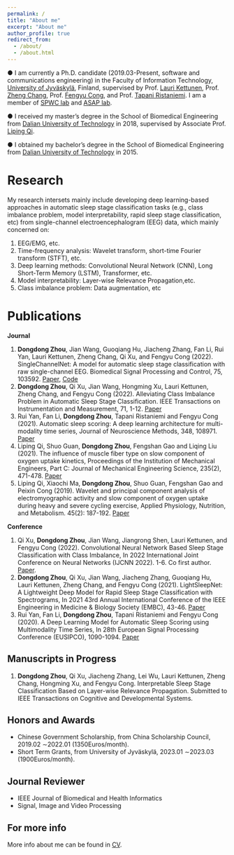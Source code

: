 ```yaml
---
permalink: /
title: "About me"
excerpt: "About me"
author_profile: true
redirect_from: 
  - /about/
  - /about.html
---
```

● I am currently a Ph.D. candidate (2019.03-Present, software and communications engineering) in the Faculty of Information Technology, [University of Jyväskylä](https://www.jyu.fi/en/), Finland,  supervised by Prof. [Lauri Kettunen](https://scholar.google.com/citations?user=5oo0DaAAAAAJ&hl=en), Prof. [Zheng Chang](https://scholar.google.com/citations?user=MmARrhAAAAAJ&hl=en), Prof.  [Fengyu Cong](https://scholar.google.com/citations?user=Jd0dQA8AAAAJ&hl=en), and Prof. [Tapani Ristaniemi](https://scholar.google.com/citations?user=OwGqX4AAAAAJ&hl=en). I am a member of [SPWC lab](https://www.jyu.fi/it/en/research/research-areas/software-and-telecommunication-technology/signal-processing) and [ASAP lab](http://www.escience.cn/people/cong/asap.html).

● I received my master’s degree in the School of Biomedical Engineering from [Dalian University of Technology](https://en.dlut.edu.cn/) in 2018, supervised by Associate Prof. [Liping Qi](https://www.researchgate.net/profile/Liping-Qi). 

● I obtained my bachelor’s degree in the School of Biomedical Engineering from [Dalian University of Technology](https://en.dlut.edu.cn/) in 2015.

Research
======
My research intersets mainly include developing deep learning-based approaches in automatic sleep stage classification tasks (e.g., class imbalance problem, model interpretability, rapid sleep stage classification, etc) from single-channel electroencephalogram (EEG) data, which mainly concerned on:
1. EEG/EMG, etc.
2. Time-frequency analysis: Wavelet transform, short-time Fourier transform (STFT), etc.
3. Deep learning methods: Convolutional Neural Network (CNN), Long Short-Term Memory (LSTM), Transformer, etc.
4. Model interpretability: Layer-wise Relevance Propagation,etc.
5. Class imbalance problem: Data augmentation, etc

Publications
====== 
**Journal**

1. **Dongdong Zhou**, Jian Wang, Guoqiang Hu, Jiacheng Zhang, Fan Li, Rui Yan, Lauri Kettunen, Zheng Chang, Qi Xu, and Fengyu Cong (2022). SingleChannelNet: A model for automatic sleep stage classification with raw single-channel EEG. Biomedical Signal Processing and Control, 75, 103592. [Paper](https://www.sciencedirect.com/science/article/pii/S1746809422001148), [Code](https://github.com/Dongdongzhoujyu/SingleChannelNet) 
2. **Dongdong Zhou**, Qi Xu, Jian Wang, Hongming Xu, Lauri Kettunen, Zheng Chang, and Fengyu Cong (2022). Alleviating Class Imbalance Problem in Automatic Sleep Stage Classification. IEEE Transactions on Instrumentation and Measurement, 71, 1-12. [Paper](https://ieeexplore.ieee.org/abstract/document/9832012) 
3. Rui Yan, Fan Li, **Dongdong Zhou**, Tapani Ristaniemi and Fengyu Cong (2021). Automatic sleep scoring: A deep learning architecture for multi-modality time series, Journal of Neuroscience Methods, 348, 108971. [Paper](https://www.sciencedirect.com/science/article/pii/S0165027020303940) 
4. Liping Qi, Shuo Guan, **Dongdong Zhou**, Fengshan Gao and Liqing Liu (2021). The influence of muscle fiber type on slow component of oxygen uptake kinetics, Proceedings of the Institution of Mechanical Engineers, Part C: Journal of Mechanical Engineering Science, 235(2), 471-478. [Paper](https://journals.sagepub.com/doi/abs/10.1177/0954406220940335) 
5. Liping Qi, Xiaochi Ma, **Dongdong Zhou**, Shuo Guan, Fengshan Gao and Peixin Cong (2019). Wavelet and principal component analysis of electromyographic activity and slow component of oxygen uptake during heavy and severe cycling exercise, Applied Physiology, Nutrition, and Metabolism. 45(2): 187-192. [Paper](https://cdnsciencepub.com/doi/full/10.1139/apnm-2019-0037)

**Conference**
1. Qi Xu, **Dongdong Zhou**, Jian Wang, Jiangrong Shen, Lauri Kettunen, and Fengyu Cong (2022). Convolutional Neural Network Based Sleep Stage Classification with Class Imbalance, In 2022 International Joint Conference on Neural Networks (IJCNN 2022). 1-6. Co first author. [Paper](https://ieeexplore.ieee.org/document/9892741).
2. **Dongdong Zhou**, Qi Xu, Jian Wang, Jiacheng Zhang, Guoqiang Hu, Lauri Kettunen, Zheng Chang, and Fengyu Cong (2021). LightSleepNet: A Lightweight Deep Model for Rapid Sleep Stage Classification with Spectrograms, In 2021 43rd Annual International Conference of the IEEE Engineering in Medicine & Biology Society (EMBC), 43-46. [Paper](https://ieeexplore.ieee.org/abstract/document/9629878)
3. Rui Yan, Fan Li, **Dongdong Zhou**, Tapani Ristaniemi and Fengyu Cong (2020). A Deep Learning Model for Automatic Sleep Scoring using Multimodality Time Series, In 28th European Signal Processing Conference (EUSIPCO), 1090-1094. [Paper](https://ieeexplore.ieee.org/abstract/document/9287518)

Manuscripts in Progress
------
1. **Dongdong Zhou**, Qi Xu, Jiacheng Zhang, Lei Wu, Lauri Kettunen, Zheng Chang, Hongming Xu, and Fengyu Cong. Interpretable Sleep Stage Classification Based on Layer-wise Relevance Propagation. Submitted to IEEE Transactions on Cognitive and Developmental Systems.

Honors and Awards
------
- Chinese Government Scholarship, from China Scholarship Council, 2019.02 ∼2022.01 (1350Euros/month).
- Short Term Grants, from University of Jyväskylä, 2023.01 ∼2023.03 (1900Euros/month).

Journal Reviewer
------
- IEEE Journal of Biomedical and Health Informatics
- Signal, Image and Video Processing

For more info
------
More info about me can be found in [CV](cv).
